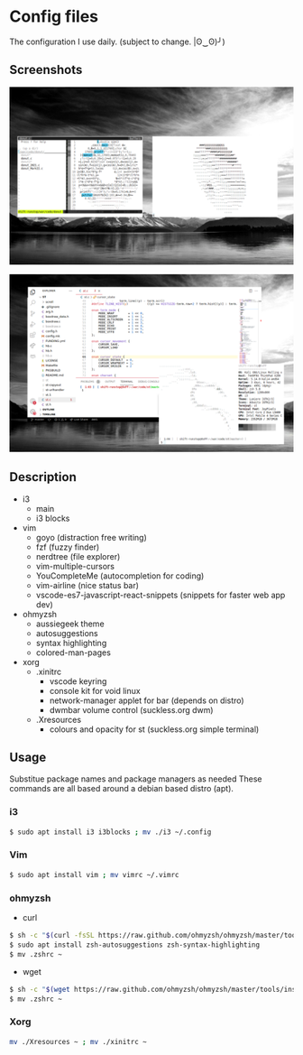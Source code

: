 # Config files
The configuration I use daily. (subject to change. |ʘ‿ʘ)╯)

## Screenshots

![Vim and terminal design](imgs/scrn.png)

![VSCode and the obligatory neofetch](imgs/scrn2.png)

## Description
- i3
	* main
	* i3 blocks
- vim
	* goyo (distraction free writing)
	* fzf (fuzzy finder)
	* nerdtree (file explorer)
	* vim-multiple-cursors
	* YouCompleteMe (autocompletion for coding)
	* vim-airline (nice status bar)
	* vscode-es7-javascript-react-snippets (snippets for faster web app dev)
- ohmyzsh
	* aussiegeek theme
	* autosuggestions
	* syntax highlighting
	* colored-man-pages
- xorg
	* .xinitrc
		- vscode keyring
		- console kit for void linux
		- network-manager applet for bar (depends on distro)
		- dwmbar volume control (suckless.org dwm)
	* .Xresources
		- colours and opacity for st (suckless.org simple terminal)
## Usage
Substitue package names and package managers as needed
These commands are all based around a debian based distro (apt).
### i3
```sh
$ sudo apt install i3 i3blocks ; mv ./i3 ~/.config
```
### Vim
```sh
$ sudo apt install vim ; mv vimrc ~/.vimrc
```

### ohmyzsh
- curl
```sh
$ sh -c "$(curl -fsSL https://raw.github.com/ohmyzsh/ohmyzsh/master/tools/install.sh)"
$ sudo apt install zsh-autosuggestions zsh-syntax-highlighting
$ mv .zshrc ~
```
- wget
```sh
$ sh -c "$(wget https://raw.github.com/ohmyzsh/ohmyzsh/master/tools/install.sh -O -)"
$ mv .zshrc ~
```


### Xorg
```sh
mv ./Xresources ~ ; mv ./xinitrc ~
```
